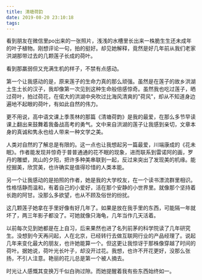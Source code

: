 ```yaml
---
title: 清塘荷韵
date: 2019-08-20 23:10:18
tags:
---
```


看到朋友在微信里po出来的一张照片，浅浅的水槽里长出来一株脆生生还未成年的叶子植物。刚想评论一句，拍的挺好。却见她解释，竟然是好几年前从我们老家洪湖那带过去的几颗莲子长成的荷叶。

看到那羸弱但又充满生机的样子，不禁有点感动。

第一个让我感动的是，原来莲子的生命力真的那么顽强。虽然是在莲子的故乡洪湖土生土长的汉子，我却像第一次见到这种生命般倍感惊奇。虽然我也吃过莲子，晒过荷叶，拍过荷花，在偌大的洪湖中央吹过比海风清爽的"荷风"，却从不知道身边遍地不起眼的荷叶，有如此自然的伟力。

 <!--more-->

更不用说，高中语文课上季羡林的那篇《清塘荷韵》是我的最爱，在那么多节早读课上翻出来鼓舞着我备战高考的勇气。文中来自洪湖的莲子让我感到亲切，文章本身的真诚和隽永也给人带来一种文学之美。

人类对自然的了解总是有限的。这一点也让我想起另一篇最爱，川端康成的《花未眠》。作者能发现并惊奇于普普通通的花不眠的现象，进而联系到雷诺阿的画，罗丹的雕塑，岚山的夕阳，把许多种美串联到一起，反过来突出了发现美的机缘。能挖掘美，欣赏美，也许确实是值得珍惜的人类本能。

另一个让我感动的是拍照的作者，她是我的大学校友，在一个读书漂流群里相识。性格恬静而温和，有着自己的小爱好，活在那个安静的小世界里。就像那个坚持着长跑的阿甘。没那么多欲望，也从不顾及俗世的纷扰。

这几颗莲子她拿在手里好像有好几年了。如果是放在我手里的东西，可能隔一年就坏了，两三年影子都没了。可她就像只海龟，几年当作几天活着。

以前每次见到她都是在上自习，后来果然也进了名列前茅的科学院读了几年研究生。没想到今天再问起，人在北京，已经转行去做互联网行业的产品经理了。说起几年来变化最大的朋友，也许她能算一个。但这更让我惊讶于那株像穿越了时间的荷叶。据她说，荷叶光长叶子，却没开过花。我想，也许不开花更好，没那么张扬，不引人注意。艳丽的花儿总是第一个被人摘去。

时光让人感慨其变换万千似白驹过隙。而她提醒着我有些东西始终如一。
